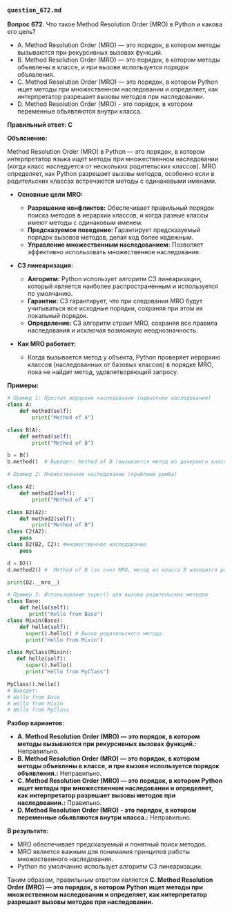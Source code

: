 ### `question_672.md`

**Вопрос 672.** Что такое Method Resolution Order (MRO) в Python и какова его цель?

-   A. Method Resolution Order (MRO) — это порядок, в котором методы вызываются при рекурсивных вызовах функций.
-   B. Method Resolution Order (MRO) — это порядок, в котором методы объявлены в классе, и при вызове используется порядок объявления.
-  C. Method Resolution Order (MRO) — это порядок, в котором Python ищет методы при множественном наследовании и определяет, как интерпретатор разрешает вызовы методов при наследовании.
-  D. Method Resolution Order (MRO) - это порядок, в котором переменные обьявляются внутри класса.

**Правильный ответ: C**

**Объяснение:**

Method Resolution Order (MRO) в Python — это порядок, в котором интерпретатор языка ищет методы при множественном наследовании (когда класс наследуется от нескольких родительских классов). MRO определяет, как Python разрешает вызовы методов, особенно если в родительских классах встречаются методы с одинаковыми именами.

*   **Основные цели MRO:**
    *   **Разрешение конфликтов:**  Обеспечивает правильный порядок поиска методов в иерархии классов, и когда разные классы имеют методы с одинаковым именем.
    *   **Предсказуемое поведение:** Гарантирует предсказуемый порядок вызовов методов, делая код более надежным.
    *   **Управление множественным наследованием:** Позволяет эффективно использовать множественное наследование.

*   **C3 линеаризация:**
    *  **Алгоритм:**  Python использует алгоритм C3 линеаризации, который является наиболее распространенным и  используется  по умолчанию.
    *  **Гарантии:** C3 гарантирует, что  при следовании MRO будут учитываться все исходные порядки, сохраняя при этом их локальный порядок.
    *  **Определение:**  C3 алгоритм строит MRO, сохраняя все правила наследования и исключая возможную неоднозначность.

*  **Как MRO работает:**
    *    Когда вызывается метод у объекта, Python проверяет  иерархию классов (наследованных от базовых классов) в порядке MRO, пока не найдет метод, удовлетворяющий  запросу.

**Примеры:**

```python
# Пример 1: Простая иерархия наследования (одиночное наследование)
class A:
    def method(self):
        print("Method of A")

class B(A):
    def method(self):
        print("Method of B")

b = B()
b.method()  # Выведет: Method of B (вызывается метод из дочернего класса)

# Пример 2: Множественное наследование (проблема ромба)

class A2:
    def method2(self):
        print("Method of A")

class B2(A2):
    def method2(self):
        print("Method of B")
class C2(A2):
    pass
class D2(B2, C2): #множественное наследование
    pass

d = D2()
d.method2() #  Method of B (за счет MRO, метод из класса B находится раньше)

print(D2.__mro__)

# Пример 3: Использование super() для вызова родительских методов
class Base:
    def hello(self):
       print("Hello from Base")
class Mixin(Base):
    def hello(self):
      super().hello() # Вызов родительского метода
      print("Hello from Mixin")

class MyClass(Mixin):
   def hello(self):
      super().hello()
      print("Hello from MyClass")

MyClass().hello()
# Выведет:
# Hello from Base
# Hello from Mixin
# Hello from MyClass
```

**Разбор вариантов:**

*   **A. Method Resolution Order (MRO) — это порядок, в котором методы вызываются при рекурсивных вызовах функций.:** Неправильно.
*  **B. Method Resolution Order (MRO) — это порядок, в котором методы объявлены в классе, и при вызове используется порядок объявления.:** Неправильно.
*   **C. Method Resolution Order (MRO) — это порядок, в котором Python ищет методы при множественном наследовании и определяет, как интерпретатор разрешает вызовы методов при наследовании.:** Правильно.
*  **D. Method Resolution Order (MRO) - это порядок, в котором переменные обьявляются внутри класса.:** Неправильно.

**В результате:**
*   MRO  обеспечивает предсказуемый и понятный поиск методов.
*   MRO  является важным для понимания принципов работы множественного наследования.
*  Python  по умолчанию использует  алгоритм C3 линеаризации.

Таким образом, правильным ответом является **C. Method Resolution Order (MRO) — это порядок, в котором Python ищет методы при множественном наследовании и определяет, как интерпретатор разрешает вызовы методов при наследовании.**

